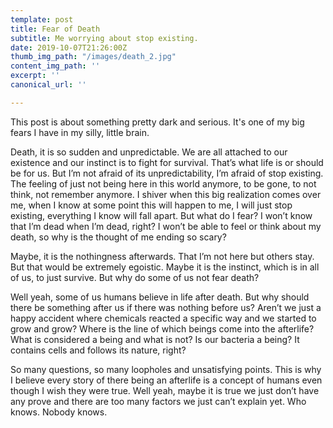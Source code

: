 ```yaml
---
template: post
title: Fear of Death
subtitle: Me worrying about stop existing.
date: 2019-10-07T21:26:00Z
thumb_img_path: "/images/death_2.jpg"
content_img_path: ''
excerpt: ''
canonical_url: ''

---
```

This post is about something pretty dark and serious. It's one of my big fears I have in my silly, little brain.

Death, it is so sudden and unpredictable. We are all attached to our existence and our instinct is to fight for survival. That’s what life is or should be for us. But I’m not afraid of its unpredictability, I’m afraid of stop existing. The feeling of just not being here in this world anymore, to be gone, to not think, not remember anymore. I shiver when this big realization comes over me, when I know at some point this will happen to me, I will just stop existing, everything I know will fall apart. But what do I fear? I won’t know that I’m dead when I’m dead, right? I won’t be able to feel or think about my death, so why is the thought of me ending so scary?

Maybe, it is the nothingness afterwards. That I’m not here but others stay. But that would be extremely egoistic. Maybe it is the instinct, which is in all of us, to just survive. But why do some of us not fear death?

Well yeah, some of us humans believe in life after death. But why should there be something after us if there was nothing before us? Aren’t we just a happy accident where chemicals reacted a specific way and we started to grow and grow? Where is the line of which beings come into the afterlife? What is considered a being and what is not? Is our bacteria a being? It contains cells and follows its nature, right?

So many questions, so many loopholes and unsatisfying points. This is why I believe every story of there being an afterlife is a concept of humans even though I wish they were true. Well yeah, maybe it is true we just don’t have any prove and there are too many factors we just can’t explain yet. Who knows. Nobody knows.